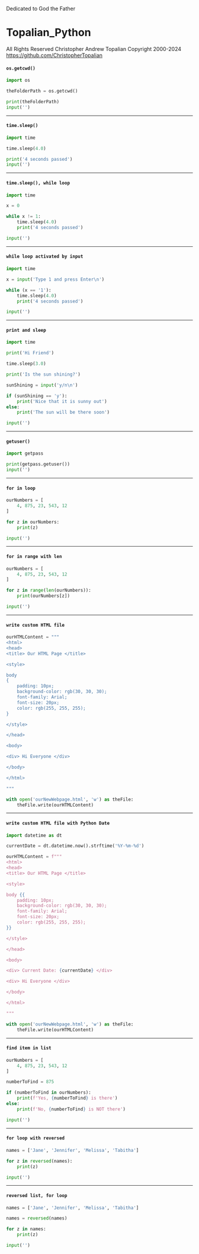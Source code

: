 Dedicated to God the Father
# Topalian_Python
All Rights Reserved Christopher Andrew Topalian Copyright 2000-2024
https://github.com/ChristopherTopalian

#### ``` os.getcwd() ```
```python
import os

theFolderPath = os.getcwd()

print(theFolderPath)
input('')
```

---

#### ``` time.sleep() ```
```python
import time

time.sleep(4.0)

print('4 seconds passed')
input('')
```

---

#### ``` time.sleep(), while loop ```
```python
import time

x = 0

while x != 1:
    time.sleep(4.0)
    print('4 seconds passed')

input('')
```

---

#### ``` while loop activated by input ```
```python
import time

x = input('Type 1 and press Enter\n')

while (x == '1'):
    time.sleep(4.0)
    print('4 seconds passed')

input('')
```

---

#### ```print and sleep```
```python
import time

print('Hi Friend')

time.sleep(3.0)

print('Is the sun shining?')

sunShining = input('y/n\n')

if (sunShining == 'y'):
    print('Nice that it is sunny out')
else:
    print('The sun will be there soon')

input('')
```

---

#### ``` getuser() ```
```python
import getpass

print(getpass.getuser())
input('')
```

---

#### ``` for in loop ```
```python
ourNumbers = [
    4, 875, 23, 543, 12
]

for z in ourNumbers:
    print(z)

input('')
```

---

#### ``` for in range with len ```
```python
ourNumbers = [
    4, 875, 23, 543, 12
]

for z in range(len(ourNumbers)):
    print(ourNumbers[z])

input('')
```

---

#### ``` write custom HTML file ```
```python
ourHTMLContent = """
<html>
<head>
<title> Our HTML Page </title>

<style>

body
{
    padding: 10px;
    background-color: rgb(30, 30, 30);
    font-family: Arial;
    font-size: 20px;
    color: rgb(255, 255, 255);
}

</style>

</head>

<body>

<div> Hi Everyone </div>

</body>

</html>

"""

with open('ourNewWebpage.html', 'w') as theFile:
    theFile.write(ourHTMLContent)
```

---

#### ``` write custom HTML file with Python Date ```
```python
import datetime as dt

currentDate = dt.datetime.now().strftime('%Y-%m-%d')

ourHTMLContent = f"""
<html>
<head>
<title> Our HTML Page </title>

<style>

body {{
    padding: 10px;
    background-color: rgb(30, 30, 30);
    font-family: Arial;
    font-size: 20px;
    color: rgb(255, 255, 255);
}}

</style>

</head>

<body>

<div> Current Date: {currentDate} </div>

<div> Hi Everyone </div>

</body>

</html>

"""

with open('ourNewWebpage.html', 'w') as theFile:
    theFile.write(ourHTMLContent)
```

---

#### ``` find item in list ```
```python
ourNumbers = [
    4, 875, 23, 543, 12
]

numberToFind = 875

if (numberToFind in ourNumbers):
    print(f'Yes, {numberToFind} is there')
else:
    print(f'No, {numberToFind} is NOT there')

input('')
```

---

#### ``` for loop with reversed ```
```python
names = ['Jane', 'Jennifer', 'Melissa', 'Tabitha']

for z in reversed(names):
    print(z)

input('')
```

---

#### ``` reversed list, for loop ```
```python
names = ['Jane', 'Jennifer', 'Melissa', 'Tabitha']

names = reversed(names)

for z in names:
    print(z)

input('')
```
